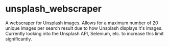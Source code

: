 # unsplash_webscraper
A webscraper for Unsplash images. Allows for a maximum number of 20 unique images per search result due to how Unsplash displays it's images. Currently looking into the Unsplash API, Selenium, etc. to increase this limit significantly. 
